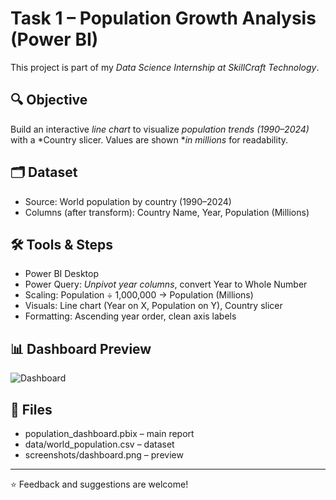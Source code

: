 # Task 1 – Population Growth Analysis (Power BI)

This project is part of my *Data Science Internship at SkillCraft Technology*.

## 🔍 Objective
Build an interactive *line chart* to visualize *population trends (1990–2024)* with a *Country slicer. Values are shown **in millions* for readability.

## 🗂 Dataset
- Source: World population by country (1990–2024)
- Columns (after transform): Country Name, Year, Population (Millions)

## 🛠 Tools & Steps
- Power BI Desktop
- Power Query: *Unpivot year columns*, convert Year to Whole Number
- Scaling: Population ÷ 1,000,000 → Population (Millions)
- Visuals: Line chart (Year on X, Population on Y), Country slicer
- Formatting: Ascending year order, clean axis labels

## 📊 Dashboard Preview
![Dashboard]()

## 📁 Files
- population_dashboard.pbix – main report
- data/world_population.csv – dataset
- screenshots/dashboard.png – preview

---

⭐ Feedback and suggestions are welcome!
